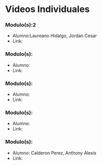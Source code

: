 # Videos Individuales
### Modulo(s):2
- Alumno:Laureano Hidalgo, Jordan Cesar
- Link:
### Modulo(s):
- Alumno:
- Link:
### Modulo(s):
- Alumno:
- Link:
### Modulo(s):
- Alumno:
- Link:
### Modulo(s):
- Alumno: Calderon Perez, Anthony Alexis
- Link:
